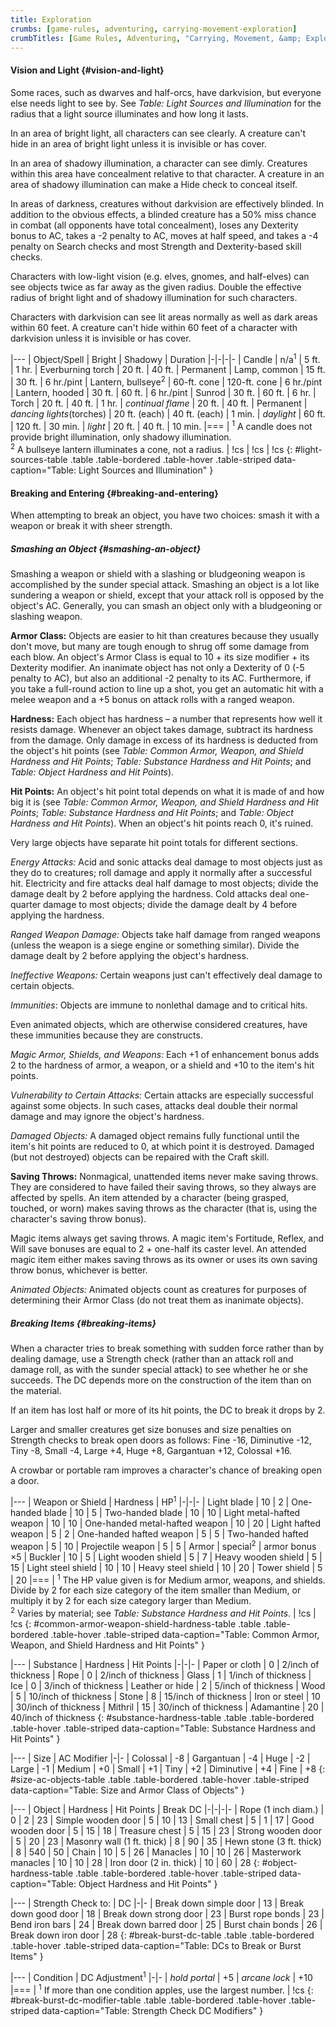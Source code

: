 ```yaml
---
title: Exploration
crumbs: [game-rules, adventuring, carrying-movement-exploration]
crumbTitles: [Game Rules, Adventuring, "Carrying, Movement, &amp; Exploration"]
---
```


#### Vision and Light {#vision-and-light}

Some races, such as dwarves and half-orcs, have darkvision, but everyone else needs light to see by. See _Table: Light Sources and Illumination_ for the radius that a light source illuminates and how long it lasts.

In an area of bright light, all characters can see clearly. A creature can't hide in an area of bright light unless it is invisible or has cover.

In an area of shadowy illumination, a character can see dimly. Creatures within this area have concealment relative to that character. A creature in an area of shadowy illumination can make a Hide check to conceal itself.

In areas of darkness, creatures without darkvision are effectively blinded. In addition to the obvious effects, a blinded creature has a 50% miss chance in combat (all opponents have total concealment), loses any Dexterity bonus to AC, takes a -2 penalty to AC, moves at half speed, and takes a -4 penalty on Search checks and most Strength and Dexterity-based skill checks.

Characters with low-light vision (e.g. elves, gnomes, and half-elves) can see objects twice as far away as the given radius. Double the effective radius of bright light and of shadowy illumination for such characters.

Characters with darkvision can see lit areas normally as well as dark areas within 60 feet. A creature can't hide within 60 feet of a character with darkvision unless it is invisible or has cover.

|---
| Object/Spell | Bright | Shadowy | Duration
|-|-|-|-
| Candle | n/a<sup>1</sup> | 5 ft. | 1 hr.
| Everburning torch | 20 ft. | 40 ft. | Permanent
| Lamp, common | 15 ft. | 30 ft. | 6 hr./pint
| Lantern, bullseye<sup>2</sup> | 60-ft. cone | 120-ft. cone | 6 hr./pint
| Lantern, hooded | 30 ft. | 60 ft. | 6 hr./pint
| Sunrod | 30 ft. | 60 ft. | 6 hr.
| Torch | 20 ft. | 40 ft. | 1 hr.
| _continual flame_ | 20 ft. | 40 ft. | Permanent
| _dancing lights_(torches) | 20 ft. (each) | 40 ft. (each) | 1 min.
| _daylight_ | 60 ft. | 120 ft. | 30 min.
| _light_ | 20 ft. | 40 ft. | 10 min.
|===
| <sup>1</sup> A candle does not provide bright illumination, only shadowy illumination.<br><sup>2</sup> A bullseye lantern illuminates a cone, not a radius. | !cs | !cs | !cs
{: #light-sources-table .table .table-bordered .table-hover .table-striped data-caption="Table: Light Sources and Illumination" }

#### Breaking and Entering {#breaking-and-entering}

When attempting to break an object, you have two choices: smash it with a weapon or break it with sheer strength.

##### Smashing an Object {#smashing-an-object}

Smashing a weapon or shield with a slashing or bludgeoning weapon is accomplished by the sunder special attack. Smashing an object is a lot like sundering a weapon or shield, except that your attack roll is opposed by the object's AC. Generally, you can smash an object only with a bludgeoning or slashing weapon.

**Armor Class:** Objects are easier to hit than creatures because they usually don't move, but many are tough enough to shrug off some damage from each blow. An object's Armor Class is equal to 10 + its size modifier + its Dexterity modifier. An inanimate object has not only a Dexterity of 0 (-5 penalty to AC), but also an additional -2 penalty to its AC. Furthermore, if you take a full-round action to line up a shot, you get an automatic hit with a melee weapon and a +5 bonus on attack rolls with a ranged weapon.

**Hardness:** Each object has hardness &ndash; a number that represents how well it resists damage. Whenever an object takes damage, subtract its hardness from the damage. Only damage in excess of its hardness is deducted from the object's hit points (see _Table: Common Armor, Weapon, and Shield Hardness and Hit Points_; _Table: Substance Hardness and Hit Points_; and _Table: Object Hardness and Hit Points_).

**Hit Points:** An object's hit point total depends on what it is made of and how big it is (see _Table: Common Armor, Weapon, and Shield Hardness and Hit Points_; _Table: Substance Hardness and Hit Points_; and _Table: Object Hardness and Hit Points_). When an object's hit points reach 0, it's ruined.

Very large objects have separate hit point totals for different sections.

_Energy Attacks:_ Acid and sonic attacks deal damage to most objects just as they do to creatures; roll damage and apply it normally after a successful hit. Electricity and fire attacks deal half damage to most objects; divide the damage dealt by 2 before applying the hardness. Cold attacks deal one-quarter damage to most objects; divide the damage dealt by 4 before applying the hardness.

_Ranged Weapon Damage:_ Objects take half damage from ranged weapons (unless the weapon is a siege engine or something similar). Divide the damage dealt by 2 before applying the object's hardness.

_Ineffective Weapons:_ Certain weapons just can't effectively deal damage to certain objects.

_Immunities_: Objects are immune to nonlethal damage and to critical hits.

Even animated objects, which are otherwise considered creatures, have these immunities because they are constructs.

_Magic Armor, Shields, and Weapons:_ Each +1 of enhancement bonus adds 2 to the hardness of armor, a weapon, or a shield and +10 to the item's hit points.

_Vulnerability to Certain Attacks:_ Certain attacks are especially successful against some objects. In such cases, attacks deal double their normal damage and may ignore the object's hardness.

_Damaged Objects:_ A damaged object remains fully functional until the item's hit points are reduced to 0, at which point it is destroyed. Damaged (but not destroyed) objects can be repaired with the Craft skill.

**Saving Throws:** Nonmagical, unattended items never make saving throws. They are considered to have failed their saving throws, so they always are affected by spells. An item attended by a character (being grasped, touched, or worn) makes saving throws as the character (that is, using the character's saving throw bonus).

Magic items always get saving throws. A magic item's Fortitude, Reflex, and Will save bonuses are equal to 2 + one-half its caster level. An attended magic item either makes saving throws as its owner or uses its own saving throw bonus, whichever is better.

_Animated Objects:_ Animated objects count as creatures for purposes of determining their Armor Class (do not treat them as inanimate objects).

##### Breaking Items {#breaking-items}

When a character tries to break something with sudden force rather than by dealing damage, use a Strength check (rather than an attack roll and damage roll, as with the sunder special attack) to see whether he or she succeeds. The DC depends more on the construction of the item than on the material.

If an item has lost half or more of its hit points, the DC to break it drops by 2.

Larger and smaller creatures get size bonuses and size penalties on Strength checks to break open doors as follows: Fine -16, Diminutive -12, Tiny -8, Small -4, Large +4, Huge +8, Gargantuan +12, Colossal +16.

A crowbar or portable ram improves a character's chance of breaking open a door.

|---
| Weapon or Shield | Hardness | HP<sup>1</sup>
|-|-|-
| Light blade | 10 | 2
| One-handed blade | 10 | 5
| Two-handed blade | 10 | 10
| Light metal-hafted weapon | 10 | 10
| One-handed metal-hafted weapon | 10 | 20
| Light hafted weapon | 5 | 2
| One-handed hafted weapon | 5 | 5
| Two-handed hafted weapon | 5 | 10
| Projectile weapon | 5 | 5
| Armor | special<sup>2</sup> | armor bonus &times;5
| Buckler | 10 | 5
| Light wooden shield | 5 | 7
| Heavy wooden shield | 5 | 15
| Light steel shield | 10 | 10
| Heavy steel shield | 10 | 20
| Tower shield | 5 | 20
|===
| <sup>1</sup> The HP value given is for Medium armor, weapons, and shields. Divide by 2 for each size category of the item smaller than Medium, or multiply it by 2 for each size category larger than Medium.<br><sup>2</sup> Varies by material; see _Table: Substance Hardness and Hit Points_. | !cs | !cs
{: #common-armor-weapon-shield-hardness-table .table .table-bordered .table-hover .table-striped data-caption="Table: Common Armor, Weapon, and Shield Hardness and Hit Points" }

|---
| Substance | Hardness | Hit Points
|-|-|-
| Paper or cloth | 0 | 2/inch of thickness
| Rope | 0 | 2/inch of thickness
| Glass | 1 | 1/inch of thickness
| Ice | 0 | 3/inch of thickness
| Leather or hide | 2 | 5/inch of thickness
| Wood | 5 | 10/inch of thickness
| Stone | 8 | 15/inch of thickness
| Iron or steel | 10 | 30/inch of thickness
| Mithril | 15 | 30/inch of thickness
| Adamantine | 20 | 40/inch of thickness
{: #substance-hardness-table .table .table-bordered .table-hover .table-striped data-caption="Table: Substance Hardness and Hit Points" }

|---
| Size | AC Modifier
|-|-
| Colossal | -8
| Gargantuan | -4
| Huge | -2
| Large | -1
| Medium | +0
| Small | +1
| Tiny | +2
| Diminutive | +4
| Fine | +8
{: #size-ac-objects-table .table .table-bordered .table-hover .table-striped data-caption="Table: Size and Armor Class of Objects" }

|---
| Object | Hardness | Hit Points | Break DC
|-|-|-|-
| Rope (1 inch diam.) | 0 | 2 | 23
| Simple wooden door | 5 | 10 | 13
| Small chest | 5 | 1 | 17
| Good wooden door | 5 | 15 | 18
| Treasure chest | 5 | 15 | 23
| Strong wooden door | 5 | 20 | 23
| Masonry wall (1 ft. thick) | 8 | 90 | 35
| Hewn stone (3 ft. thick) | 8 | 540 | 50
| Chain | 10 | 5 | 26
| Manacles | 10 | 10 | 26
| Masterwork manacles | 10 | 10 | 28
| Iron door (2 in. thick) | 10 | 60 | 28
{: #object-hardness-table .table .table-bordered .table-hover .table-striped data-caption="Table: Object Hardness and Hit Points" }

|---
| Strength Check to: | DC
|-|-
| Break down simple door | 13
| Break down good door | 18
| Break down strong door | 23
| Burst rope bonds | 23
| Bend iron bars | 24
| Break down barred door | 25
| Burst chain bonds | 26
| Break down iron door | 28
{: #break-burst-dc-table .table .table-bordered .table-hover .table-striped data-caption="Table: DCs to Break or Burst Items" }

|---
| Condition | DC Adjustment<sup>1</sup>
|-|-
| _hold portal_ | +5
| _arcane lock_ | +10
|===
| <sup>1</sup> If more than one condition apples, use the largest number. | !cs
{: #break-burst-dc-modifier-table .table .table-bordered .table-hover .table-striped data-caption="Table: Strength Check DC Modifiers" }
